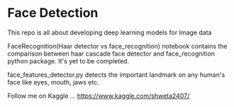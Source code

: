 # Face Detection
This repo is all about developing deep learning models for Image data

FaceRecognition(Haar detector vs face_recognition) notebook contains the comparison between haar cascade face detector and face_recognition python package.
It's yet to be completed. 

face_features_detector.py detects the important landmark on any human's face like eyes, mouth, jaws etc.

Follow me on Kaggle ... https://www.kaggle.com/shweta2407/
